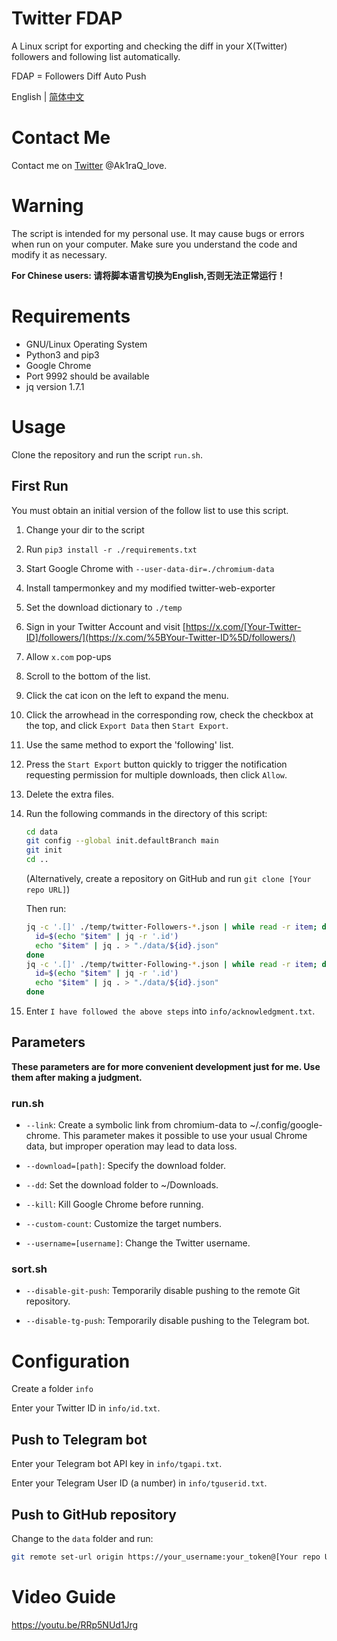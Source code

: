 # Twitter FDAP

A Linux script for exporting and checking the diff in your X(Twitter) followers and following list automatically.

FDAP = Followers Diff Auto Push

English | [简体中文](README.CN.md)

# Contact Me

Contact me on [Twitter](https://x.com/Ak1raQ_love) @Ak1raQ_love.

# Warning

The script is intended for my personal use. It may cause bugs or errors when run on your computer. Make sure you understand the code and modify it as necessary.

**For Chinese users: 请将脚本语言切换为English,否则无法正常运行！**

# Requirements

- GNU/Linux Operating System
- Python3 and pip3
- Google Chrome
- Port 9992 should be available
- jq version 1.7.1

# Usage

Clone the repository and run the script `run.sh`.

## First Run

You must obtain an initial version of the follow list to use this script.

1. Change your dir to the script

2. Run `pip3 install -r ./requirements.txt`

3. Start Google Chrome with `--user-data-dir=./chromium-data`

4. Install tampermonkey and my modified twitter-web-exporter

5. Set the download dictionary to `./temp`

6. Sign in your Twitter Account and visit [https://x.com/[Your-Twitter-ID]/followers/](https://x.com/%5BYour-Twitter-ID%5D/followers/)

7. Allow `x.com` pop-ups

8. Scroll to the bottom of the list.

9. Click the cat icon on the left to expand the menu.

10. Click the arrowhead in the corresponding row, check the checkbox at the top, and click `Export Data` then `Start Export`.

11. Use the same method to export the 'following' list.

12. Press the `Start Export` button quickly to trigger the notification requesting permission for multiple downloads, then click `Allow`.

13. Delete the extra files.

14. Run the following commands in the directory of this script:
    
    ```bash
    cd data
    git config --global init.defaultBranch main
    git init
    cd ..
    ```
    
    (Alternatively, create a repository on GitHub and run `git clone [Your repo URL]`)
    
    Then run:
    
    ```bash
    jq -c '.[]' ./temp/twitter-Followers-*.json | while read -r item; do
      id=$(echo "$item" | jq -r '.id')
      echo "$item" | jq . > "./data/${id}.json"
    done
    jq -c '.[]' ./temp/twitter-Following-*.json | while read -r item; do
      id=$(echo "$item" | jq -r '.id')
      echo "$item" | jq . > "./data/${id}.json"
    done
    ```

15. Enter `I have followed the above steps` into `info/acknowledgment.txt`.

## Parameters

**These parameters are for more convenient development just for me. Use them after making a judgment.**

### run.sh

- `--link`: Create a symbolic link from chromium-data to ~/.config/google-chrome. This parameter makes it possible to use your usual Chrome data, but improper operation may lead to data loss.

- `--download=[path]`: Specify the download folder.

- `--dd`: Set the download folder to ~/Downloads.

- `--kill`: Kill Google Chrome before running.

- `--custom-count`: Customize the target numbers.

- `--username=[username]`: Change the Twitter username.

### sort.sh

- `--disable-git-push`: Temporarily disable pushing to the remote Git repository.

- `--disable-tg-push`: Temporarily disable pushing to the Telegram bot.

# Configuration

Create a folder `info`

Enter your Twitter ID in `info/id.txt`.

## Push to Telegram bot

Enter your Telegram bot API key in `info/tgapi.txt`.

Enter your Telegram User ID (a number) in `info/tguserid.txt`.

## Push to GitHub repository

 Change to the `data` folder and run:

```bash
git remote set-url origin https://your_username:your_token@[Your repo URL]
```

# Video Guide

https://youtu.be/RRp5NUd1Jrg

